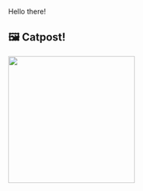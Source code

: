 Hello there!



## 🖼️ Catpost!

<sub>
    <img src="https://cdn2.thecatapi.com/images/0Nr9o_vm3.jpg" height="256">
</sub>

